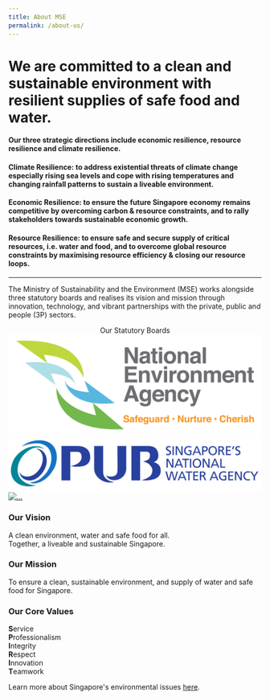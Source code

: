 ```yaml
---
title: About MSE
permalink: /about-us/
---
```


# **We are committed to a clean and sustainable environment with resilient supplies of safe food and water**.

<!-- Our key priorities are to ensure a sustainable, resource-efficient and climate-resilient Singapore.  -->
#### Our three strategic directions include economic resilience, resource resilience and climate resilience.

#### **Climate Resilience**: to address existential threats of climate change especially rising sea levels and cope with rising temperatures and changing rainfall patterns to sustain a liveable environment. 

#### **Economic Resilience**: to ensure the future Singapore economy remains competitive by overcoming carbon & resource constraints, and to rally stakeholders towards sustainable economic growth.

#### **Resource Resilience**: to ensure safe and secure supply of critical resources, i.e. water and food, and to overcome global resource constraints by maximising resource efficiency & closing our resource loops. 

-----

The Ministry of Sustainability and the Environment (MSE) works alongside three statutory boards and realises its vision and mission through innovation, technology, and vibrant partnerships with the private, public and people (3P) sectors.

<center>Our Statutory Boards</center>
<div class="logos-row">
  <div class="grid-column">
    <a href="https://www.nea.gov.sg/"><img src="/images/nea-logo.jpg" alt="..."></a>
  </div>
  <div class="grid-column">
    <a href="https://www.pub.gov.sg//"><img src="/images/pub-logo.png" alt="..."></a>
  </div>
  <div class="grid-column">
    <a href="https://www.sfa.gov.sg/"><img src="https://www.sfa.gov.sg/images/default-source/food-for-thought/sfa-logo357b8e7e76af46cca45da61a2dde4a7e.tmb-600_315.png" alt="..."></a>
  </div>
</div>

### Our Vision

A clean environment, water and safe food for all.  
Together, a liveable and sustainable Singapore.

### Our Mission

To ensure a clean, sustainable environment, and supply of water and safe food for Singapore.

### Our Core Values

**S**ervice  
**P**rofessionalism  
**I**ntegrity  
**R**espect  
**I**nnovation  
**T**eamwork

<!-- 
Our priorities are to:
* Move Towards a Zero Waste Nation and Circular Economy
* Build a Smart, Resilient and Sustainable Water System
* Strengthen our Climate Change Resilience and Transition to a Low-Carbon Future
* Achieve Food Safety and Security Sustainably
* Build a Liveable and Endearing Home -->

 Learn more about Singapore's environmental issues [here](/policies/overview/ "Learn The Policies").

<br>
<br>

